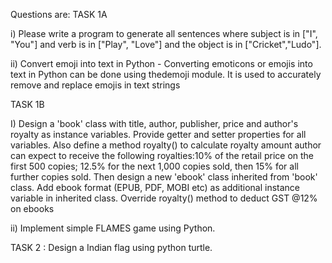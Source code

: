 Questions are:
TASK 1A

i) Please write a program to generate all sentences where subject is in ["I", "You"] and verb is in ["Play", "Love"] and the object is in ["Cricket","Ludo"].

ii) Convert emoji into text in Python - Converting emoticons or emojis into text in Python can be done using thedemoji module. It is used to accurately remove and replace emojis in text strings

TASK 1B

I) Design a 'book' class with title, author, publisher, price and author's royalty as instance variables. Provide getter and setter properties for all variables. Also define a method royalty() to calculate royalty amount author can expect to receive the following royalties:10% of the retail price on the first 500 copies; 12.5% for the next 1,000 copies sold, then 15% for all further copies sold. Then design a new 'ebook' class inherited from 'book' class. Add ebook format (EPUB, PDF, MOBI etc) as additional instance variable in inherited class. Override royalty() method to deduct GST @12% on ebooks

ii) Implement simple FLAMES game using Python.

TASK 2 : Design a Indian flag using python turtle.

